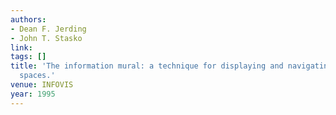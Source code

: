 ```yaml
---
authors:
- Dean F. Jerding
- John T. Stasko
link:
tags: []
title: 'The information mural: a technique for displaying and navigating large information
  spaces.'
venue: INFOVIS
year: 1995
---
```


